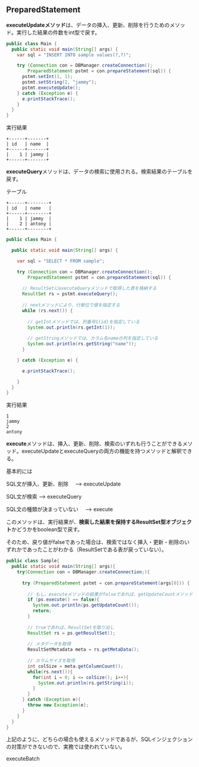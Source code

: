 ## PreparedStatement

**executeUpdateメソッド**は、データの挿入、更新、削除を行うためのメソッド。実行した結果の件数をint型で戻す。

```Java
public class Main {
  public static void main(String[] args) {
    var sql = "INSERT INTO sample values(?,?)";

    try (Connection con = DBManager.createConnection();
        PreparedStatement pstmt = con.prepareStatement(sql)) {
      pstmt.setInt(1, 1);
      pstmt.setString(2, "jammy");
      pstmt.executeUpdate();
    } catch (Exception e) {
      e.printStackTrace();
    }
  }
}
```

実行結果

```console
+------+-------+
| id   | name  |
+------+-------+
|    1 | jammy |
+------+-------+
```

**executeQuery**メソッドは、データの検索に使用される。検索結果のテーブルを戻す。

テーブル

```console
+------+--------+
| id   | name   |
+------+--------+
|    1 | jammy  |
|    2 | antony |
+------+--------+
```

```Java
public class Main {

  public static void main(String[] args) {

    var sql = "SELECT * FROM sample";

    try (Connection con = DBManager.createConnection();
        PreparedStatement pstmt = con.prepareStatement(sql)) {
      
      // ResultSetにexecuteQueryメソッドで取得した表を格納する
      ResultSet rs = pstmt.executeQuery();
      
      // nextメソッドにより、行単位で値を指定する
      while (rs.next()) {
        
        // getIntメソッドでは、列番号1(id)を指定している
        System.out.println(rs.getInt(1));
        
        // getStringメソッドでは、カラム名nameの列を指定している
        System.out.println(rs.getString("name"));
      }

    } catch (Exception e) {

      e.printStackTrace();

    }
  }
}
```

実行結果

```console
1
jammy
2
antony
```

**execute**メソッドは、挿入、更新、削除、検索のいずれも行うことができるメソッド。executeUpdateとexecuteQueryの両方の機能を持つメソッドと解釈できる。

基本的には

SQL文が挿入、更新、削除　 -->  executeUpdate

SQL文が検索 --> executeQuery

SQL文の種類が決まっていない　 -->  execute

このメソッドは、実行結果が、**検索した結果を保持するResultSet型オブジェクト**かどうかをboolean型で戻す。

そのため、戻り値がfalseであった場合は、検索ではなく挿入・更新・削除のいずれかであったことがわかる（ResultSetである表が戻っていない）。

```Java
public class Sample{
  public static void main(String[] args){
    try(Connection con = DBManager.createConnection;){
      
      try (PreparedStatement pstmt = con.prepareStatement(args[0])) {
        
        // もし、executeメソッドの結果がfalseであれば、getUpdateCountメソッドを用いて、結果の件数を取得する
        if (ps.execute() == false){
          System.out.println(ps.getUpdateCount());
          return;
        }
        
        // trueであれば、ResultSetを取り出し
        ResultSet rs = ps.getResultSet();
        
        // メタデータを取得
        ResultSetMetadata meta = rs.getMetaData();
        
        // カラムサイズを取得
        int colSize = meta.getColumnCount();
        while(rs.next()){
          for(int i = 0; i <= colSize(); i++){
            System.out.println(rs.getString(i));
          }
        }
      } catch (Exception e){
        throw new Exception(e);
      }
    }
  }
}
```

上記のように、どちらの場合も使えるメソッドであるが、SQLインジェクションの対策ができないので、実務では使われていない。

executeBatch

